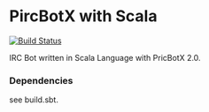 PircBotX with Scala
===

[![Build Status](https://travis-ci.org/cosmo0920/scala-ircbot-pircbotx.png?branch=master)](https://travis-ci.org/cosmo0920/scala-ircbot-pircbotx)

IRC Bot written in Scala Language with PricBotX 2.0.

### Dependencies

see build.sbt.